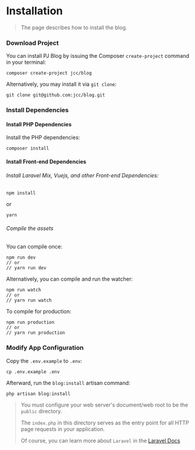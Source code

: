 # Installation

> The page describes how to install the blog.

### Download Project

You can install PJ Blog by issuing the Composer `create-project` command in your terminal:

```shell
composer create-project jcc/blog
```

Alternatively, you may install it via `git clone`:

```shell
git clone git@github.com:jcc/blog.git
```

### Install Dependencies

#### Install PHP Dependencies

Install the PHP dependencies:

```shell
composer install
```

#### Install Front-end Dependencies

###### Install Laravel Mix, Vuejs, and other Front-end Dependencies:

```shell
npm install
```

or

```shell
yarn
```

###### Compile the assets

You can compile once:
```shell
npm run dev
// or
// yarn run dev
```

Alternatively, you can compile and run the watcher:

```shell
npm run watch
// or
// yarn run watch
```

To compile for production:

```shell
npm run production
// or
// yarn run production
```

### Modify App Configuration

Copy the `.env.example` to `.env`:

```shell
cp .env.example .env
```

Afterward, run the `blog:install` artisan command:

```shell
php artisan blog:install
```

> You must configure your web server's document/web root to be the `public` directory.
> 
> The `index.php` in this directory serves as the entry point for all HTTP page requests in your application.
> 
> Of course, you can learn more about `Laravel` in the [Laravel Docs](https://laravel.com/docs/5.5)
